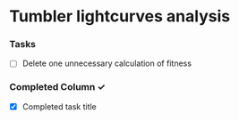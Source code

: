# Tumbler lightcurves analysis

### Tasks
- [ ] Delete one unnecessary calculation of fitness  

### Completed Column ✓
- [x] Completed task title  

